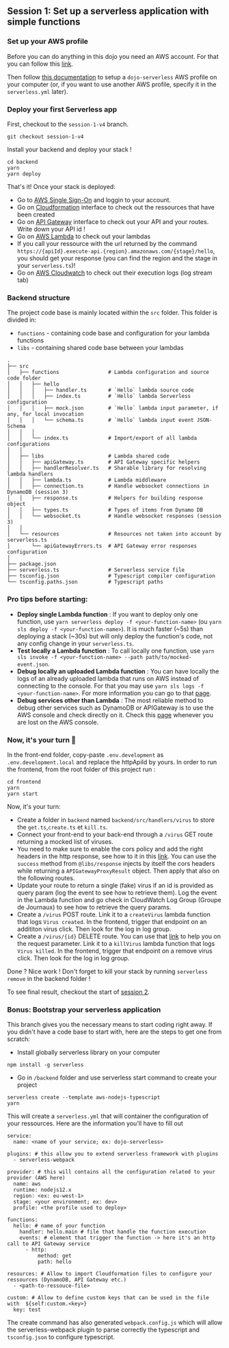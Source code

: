 ## Session 1: Set up a serverless application with simple functions

### Set up your AWS profile

Before you can do anything in this dojo you need an AWS account. For that you can follow this [link](https://www.notion.so/m33/Ajout-d-un-compte-b8ae44dd8a7548b1ba55abca6971ca27#19de3b1529d44e188b295df4f2b8dc3c).

Then follow [this documentation](./setup-aws.md) to setup a `dojo-serverless` AWS profile on your computer (or, if you want to use another AWS profile, specify it in the `serverless.yml` later).

### Deploy your first Serverless app

First, checkout to the `session-1-v4` branch.

```
git checkout session-1-v4
```

Install your backend and deploy your stack !

```
cd backend
yarn
yarn deploy
```

That's it! Once your stack is deployed:

- Go to [AWS Single Sign-On](https://theodo.awsapps.com/start/#/) and loggin to your account.
- Go on [Cloudformation](https://eu-west-1.console.aws.amazon.com/cloudformation/home?region=eu-west-1) interface to check out the ressources that have been created
- Go on [API Gateway](https://eu-west-1.console.aws.amazon.com/apigateway/home?region=eu-west-1) interface to check out your API and your routes. Write down your API id !
- Go on [AWS Lambda](https://eu-west-1.console.aws.amazon.com/lambda/home?region=eu-west-1) to check out your lambdas
- If you call your ressource with the url returned by the command `https://{apiId}.execute-api.{region}.amazonaws.com/{stage}/hello`, you should get your response (you can find the region and the stage in your `serverless.ts`)!
- Go on [AWS Cloudwatch](https://eu-west-1.console.aws.amazon.com/cloudwatch/home?region=eu-west-1) to check out their execution logs (log stream tab)

### Backend structure
The project code base is mainly located within the `src` folder. This folder is divided in:

- `functions` - containing code base and configuration for your lambda functions
- `libs` - containing shared code base between your lambdas

```
.
├── src
│   ├── functions                # Lambda configuration and source code folder
│   │   ├── hello
│   │   │   ├── handler.ts       # `Hello` lambda source code
│   │   │   ├── index.ts         # `Hello` lambda Serverless configuration
│   │   │   ├── mock.json        # `Hello` lambda input parameter, if any, for local invocation
│   │   │   └── schema.ts        # `Hello` lambda input event JSON-Schema
│   │   │
│   │   └── index.ts             # Import/export of all lambda configurations
│   │
│   ├── libs                     # Lambda shared code
│   │   ├── apiGateway.ts        # API Gateway specific helpers
│   │   ├── handlerResolver.ts   # Sharable library for resolving lambda handlers
│   │   ├── lambda.ts            # Lambda middleware
│   │   ├── connection.ts        # Handle websocket connections in DynamoDB (session 3)
│   │   ├── response.ts          # Helpers for building response object
│   │   ├── types.ts             # Types of items from Dynamo DB
│   │   └── websocket.ts         # Handle websocket responses (session 3)
│   │
│   └── resources                # Resources not taken into account by serverless.ts
│       └── apiGatewayErrors.ts  # API Gateway error responses configuration
│
├── package.json
├── serverless.ts                # Serverless service file
├── tsconfig.json                # Typescript compiler configuration
└── tsconfig.paths.json          # Typescript paths
```

### Pro tips before starting:

- **Deploy single Lambda function** : If you want to deploy only one function, use `yarn serverless deploy -f <your-function-name>` (ou `yarn sls deploy -f <your-function-name>`). It is much faster (~5s) than deploying a stack (~30s) but will only deploy the function's code, not any config change in your `serverless.ts`.
- **Test locally a Lambda function** : To call locally one function, use `yarn sls invoke -f <your-function-name> --path path/to/mocked-event.json`.
- **Debug locally an uploaded Lambda function** : You can have locally the logs of an already uploaded lambda that runs on AWS instead of connecting to the console. For that you may use `yarn sls logs -f <your-function-name>`. For more information you can go to that [page](https://www.serverless.com/framework/docs/providers/aws/cli-reference/logs).
- **Debug services other than Lambda** : The most reliable method to debug other services such as DynamoDB or APIGateway is to use the AWS console and check directly on it. Check this [page](./aws-console-guide.md) whenever you are lost on the AWS console.

### Now, it's your turn 💪

In the front-end folder, copy-paste `.env.development` as `.env.development.local` and replace the httpApiId by yours.
In order to run the frontend, from the root folder of this project run :

```
cd frontend
yarn
yarn start
```

Now, it's your turn:

- Create a folder in `backend` named `backend/src/handlers/virus` to store the `get.ts`,`create.ts` et `kill.ts`.
- Connect your front-end to your back-end through a `/virus` GET route returning a mocked list of viruses.
- You need to make sure to enable the cors policy and add the right headers in the http response, see how to it in this [link](https://www.serverless.com/framework/docs/providers/aws/events/apigateway/#enabling-cors). You can use the `success` method from `@libs/response` injects by itself the cors headers while returning a `APIGatewayProxyResult` object. Then apply that also on the following routes.
- Update your route to return a single (fake) virus if an id is provided as query param (log the event to see how to retrieve them). Log the event in the Lambda function and go check in CloudWatch Log Group (Groupe de Journaux) to see how to retrieve the query params.
- Create a `/virus` POST route. Link it to a `createVirus` lambda function that logs `Virus created`. In the frontend, trigger that endpoint on an addititon virus click. Then look for the log in log group.
- Create a `/virus/{id}` DELETE route. You can use that [link](https://www.serverless.com/framework/docs/providers/aws/events/apigateway/#request-parameters) to help you on the request parameter. Link it to a `killVirus` lambda function that logs `Virus killed`. In the frontend, trigger that endpoint on a remove virus click. Then look for the log in log group.

Done ? Nice work ! Don't forget to kill your stack by running `serverless remove` in the backend folder !

To see final result, checkout the start of [session 2](./session-2.md).

### Bonus: Bootstrap your serverless application

This branch gives you the necessary means to start coding right away. If you didn't have a code base to start with, here are the steps to get one from scratch:

- Install globally serverless library on your computer

```
npm install -g serverless
```

- Go in `/backend` folder and use serverless start command to create your project

```
serverless create --template aws-nodejs-typescript
yarn
```

This will create a `serverless.yml` that will container the configuration of your ressources. Here are the information you'll have to fill out

```
service:
  name: <name of your service; ex: dojo-serverless>

plugins: # this allow you to extend serverless framework with plugins
  - serverless-webpack

provider: # this will contains all the configuration related to your provider (AWS here)
  name: aws
  runtime: nodejs12.x
  region: <ex: eu-west-1>
  stage: <your environment; ex: dev>
  profile: <the profile used to deploy>

functions:
  hello: # name of your function
    handler: hello.main # file that handle the function execution
    events: # element that trigger the function -> here it's an http call to API Gateway service
      - http:
          method: get
          path: hello

resources: # Allow to import Cloudformation files to configure your ressources (DynamoDB, API Gateway etc.)
  - <path-to-ressouce-file>

custom: # Allow to define custom keys that can be used in the file with  ${self:custom.<key>}
  key: test
```

The create command has also generated `webpack.config.js` which will allow the serverless-webpack plugin to parse correctly the typescript and `tsconfig.json` to configure typescript.
